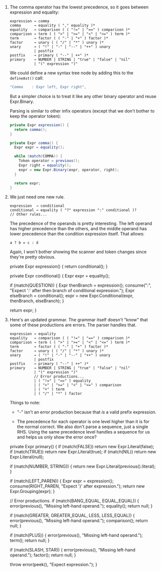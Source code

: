 1.  The comma operator has the lowest precedence, so it goes between expression
    and equality:

    ```lox
    expression → comma
    comma      → equality ( "," equality )*
    equality   → comparison ( ( "!=" | "==" ) comparison )*
    comparison → term ( ( ">" | ">=" | "<" | "<=" ) term )*
    term       → factor ( ( "-" | "+" ) factor )*
    factor     → unary ( ( "/" | "*" ) unary )*
    unary      → ( "!" | "-" | "--" | "++" ) unary
               | postfix
    postfix    → primary ( "--" | ++" )*
    primary    → NUMBER | STRING | "true" | "false" | "nil"
               | "(" expression ")"
    ```

    We could define a new syntax tree node by adding this to the `defineAst()`
    call:

    ```java
    "Comma    : Expr left, Expr right",
    ```

    But a simpler choice is to treat it like any other binary operator and
    reuse Expr.Binary.

    Parsing is similar to other infix operators (except that we don't bother to
    keep the operator token):

    ```java
    private Expr expression() {
      return comma();
    }

    private Expr comma() {
      Expr expr = equality();

      while (match(COMMA)) {
        Token operator = previous();
        Expr right = equality();
        expr = new Expr.Binary(expr, operator, right);
      }

      return expr;
    }
    ```

2.  We just need one new rule.

    ```lox
    expression  → conditional
    conditional → equality ( "?" expression ":" conditional )?
    // Other rules...
    ```

    The precedence of the operands is pretty interesting. The left operand has
    higher precedence than the others, and the middle operand has lower
    precedence than the condition expression itself. That allows:

        a ? b = c : d

    Again, I won't bother showing the scanner and token changes since they're
    pretty obvious.

    private Expr expression() {
      return conditional();
    }

    private Expr conditional() {
      Expr expr = equality();

      if (match(QUESTION)) {
        Expr thenBranch = expression();
        consume(":", "Expect ':' after then branch of conditional expression.");
        Expr elseBranch = conditional();
        expr = new Expr.Conditional(expr, thenBranch, elseBranch);
      }

      return expr;
    }

3.  Here's an updated grammar. The grammar itself doesn't "know" that some of
    these productions are errors. The parser handles that.

    ```lox
    expression → equality
    equality   → comparison ( ( "!=" | "==" ) comparison )*
    comparison → term ( ( ">" | ">=" | "<" | "<=" ) term )*
    term       → factor ( ( "-" | "+" ) factor )*
    factor     → unary ( ( "/" | "*" ) unary )*
    unary      → ( "!" | "-" | "--" | "++" ) unary
               | postfix
    postfix    → primary ( "--" | ++" )*
    primary    → NUMBER | STRING | "true" | "false" | "nil"
               | "(" expression ")"
               // Error productions...
               | ( "!=" | "==" ) equality
               | ( ">" | ">=" | "<" | "<=" ) comparison
               | ( "+" ) term
               | ( "/" | "*" ) factor
    ```

    Things to note:

    * "-" isn't an error production because that *is* a valid prefix
      expression.

    * The precedence for each operator is one level higher than it is for the
      normal correct. We also don't parse a sequence, just a single RHS. Using
      the same precedence level handles a sequence for us and helps us only
      show the error once?

    private Expr primary() {
      if (match(FALSE)) return new Expr.Literal(false);
      if (match(TRUE)) return new Expr.Literal(true);
      if (match(NIL)) return new Expr.Literal(null);

      if (match(NUMBER, STRING)) {
        return new Expr.Literal(previous().literal);
      }

      if (match(LEFT_PAREN)) {
        Expr expr = expression();
        consume(RIGHT_PAREN, "Expect ')' after expression.");
        return new Expr.Grouping(expr);
      }

      // Error productions.
      if (match(BANG_EQUAL, EQUAL_EQUAL)) {
        error(previous(), "Missing left-hand operand.");
        equality();
        return null;
      }

      if (match(GREATER, GREATER_EQUAL, LESS, LESS_EQUAL)) {
        error(previous(), "Missing left-hand operand.");
        comparison();
        return null;
      }

      if (match(PLUS)) {
        error(previous(), "Missing left-hand operand.");
        term();
        return null;
      }

      if (match(SLASH, STAR)) {
        error(previous(), "Missing left-hand operand.");
        factor();
        return null;
      }

      throw error(peek(), "Expect expression.");
    }
